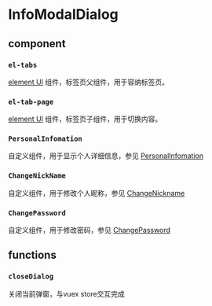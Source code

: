 # InfoModalDialog
## component
### ```el-tabs```
[element UI](http://element.eleme.io/#/zh-CN/component/tabs) 组件，标签页父组件，用于容纳标签页。

### ```el-tab-page```
[element UI](http://element.eleme.io/#/zh-CN/component/tabs) 组件，标签页子组件，用于切换内容。

### ```PersonalInfomation```
自定义组件，用于显示个人详细信息，参见 [PersonalInfomation](PersonalInfomation.vue.md)

### ```ChangeNickName```
自定义组件，用于修改个人昵称，参见 [ChangeNickname](ChangeNickname.vue.md)

### ```ChangePassword```
自定义组件，用于修改密码，参见 [ChangePassword](ChangePassword.vue.md)

## functions
### ```closeDialog```
关闭当前弹窗，与vuex store交互完成
